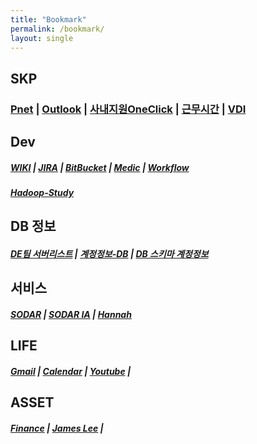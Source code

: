 ```yaml
---
title: "Bookmark"
permalink: /bookmark/
layout: single
---
```



## SKP

### [Pnet](http://pnet.skplanet.com/main/index.aspx)  |  [Outlook](https://owa.skplanet.com/owa/#path=/mail)  |  [사내지원OneClick](http://supportportal.skplanet.com/main/main.aspx)  | [근무시간](http://workinghours.skplanet.com/main)  |  [VDI](http://workspace.skplanet.com/Citrix/StoreWeb)

## Dev

##### [WIKI](http://wiki.skplanet.com/display/DE/Team+Weekly)  |  [JIRA](http://jira.skplanet.com/secure/Dashboard.jspa)  |  [BitBucket](http://code.skplanet.com/dashboard)  |  [Medic](http://medic.skplanet.co.kr:7000/databases)  |  [Workflow](https://skpcorp-my.sharepoint.com/:x:/g/personal/minjun_bae_skplanet_com1/EZ22S12VqWFIo8UifpQQTY8B2cPd52OwDtTd-P21wtivJQ?e=4%3AYbfNlN&at=9)

##### [Hadoop-Study](https://wikidocs.net/profile/info/book/6965)

## DB 정보

##### [DE팀 서버리스트](https://skpcorp-my.sharepoint.com/:x:/g/personal/cookatrice_skplanet_com/EdQQbgmFIA1DtQW4yv5RQa4B4ibmVLGt3OA0p0u1p2dJVg?e=4%3AzZt8by&at=9)  |  [계정정보-DB](http://wiki.skplanet.com/pages/viewpage.action?pageId=75002137)  |  [DB 스키마 계정정보](http://wiki.skplanet.com/pages/viewpage.action?pageId=320091775)

## 서비스

##### [SODAR](https://sodar.syrup.co.kr/index.html)  |  [SODAR IA](https://sodaradmin.syrup.co.kr/index.html)  |  [Hannah](https://hannahadmin.syrup.co.kr/#/pages/login)

## LIFE

##### [Gmail](https://mail.google.com/mail/u/0/)  |  [Calendar](https://calendar.naver.com)  |  [Youtube](https://www.youtube.com/) |  

## ASSET

##### [Finance](https://finance.naver.com/main/main.nhn)  |  [James Lee](https://blog.naver.com/ionia17)  |  [](http://comp.fnguide.com/)




